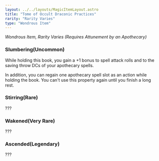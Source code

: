 ```yaml
---
layout: ../../layouts/MagicItemLayout.astro
title: "Tome of Occult Draconic Practices"
rarity: "Rarity Varies"
type: "Wondrous Item"
---
```


_Wondrous Item, Rarity Varies (Requires Attunement by an Apothecary)_

### Slumbering(Uncommon)

While holding this book, you gain a +1 bonus to spell attack rolls and to the saving throw DCs of your apothecary spells.

In addition, you can regain one apothecary spell slot as an action while holding the book. You can't use this property again until you finish a long rest.

### Stirring(Rare)

???

### Wakened(Very Rare)

???

### Ascended(Legendary)

???

